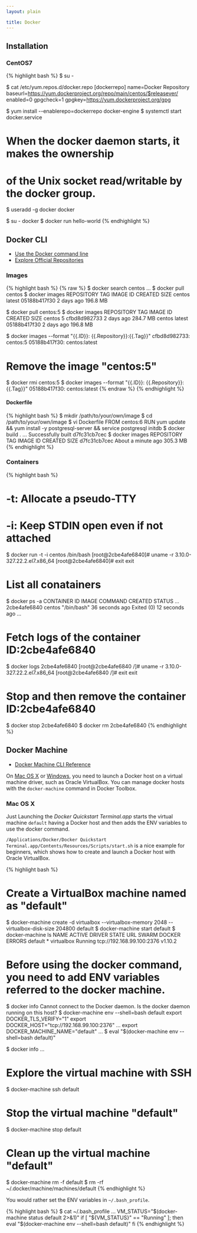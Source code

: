 ```yaml
---
layout: plain

title: Docker 
---
```


## Installation

### CentOS7

{% highlight bash %}
$ su -

$ cat /etc/yum.repos.d/docker.repo
[dockerrepo]
name=Docker Repository
baseurl=https://yum.dockerproject.org/repo/main/centos/$releasever/
enabled=0
gpgcheck=1
gpgkey=https://yum.dockerproject.org/gpg

$ yum install --enablerepo=dockerrepo docker-engine
$ systemctl start docker.service

# When the docker daemon starts, it makes the ownership
# of the Unix socket read/writable by the docker group.
$ useradd -g docker docker

$ su - docker
$ docker run hello-world
{% endhighlight %}

## Docker CLI

* [Use the Docker command line](https://docs.docker.com/v1.11/engine/reference/commandline/cli/)
* [Explore Official Repositories](https://hub.docker.com/explore/)

### Images

{% highlight bash %}
{% raw %}
$ docker search centos
...
$ docker pull centos
$ docker images
REPOSITORY          TAG                 IMAGE ID            CREATED             SIZE
centos              latest              05188b417f30        2 days ago          196.8 MB

$ docker pull centos:5
$ docker images
REPOSITORY          TAG                 IMAGE ID            CREATED             SIZE
centos              5                   cfbd8d982733        2 days ago          284.7 MB
centos              latest              05188b417f30        2 days ago          196.8 MB

$ docker images --format "{{.ID}}: {{.Repository}}:{{.Tag}}"
cfbd8d982733: centos:5
05188b417f30: centos:latest

# Remove the image "centos:5"
$ docker rmi centos:5
$ docker images --format "{{.ID}}: {{.Repository}}:{{.Tag}}"
05188b417f30: centos:latest
{% endraw %}
{% endhighlight %}

#### Dockerfile

{% highlight bash %}
$ mkdir /path/to/your/own/image
$ cd /path/to/your/own/image
$ vi Dockerfile
FROM centos:6
RUN yum update && yum install -y postgresql-server && service postgresql initdb
$ docker build .
...
Successfully built d7fc31cb7cec
$ docker images
REPOSITORY          TAG                 IMAGE ID            CREATED              SIZE
<none>              <none>              d7fc31cb7cec        About a minute ago   305.3 MB
{% endhighlight %}

### Containers

{% highlight bash %}
# -t: Allocate a pseudo-TTY
# -i: Keep STDIN open even if not attached
$ docker run -t -i centos /bin/bash
[root@2cbe4afe6840]# uname -r
3.10.0-327.22.2.el7.x86_64
[root@2cbe4afe6840]# exit
exit

# List all conatainers
$ docker ps -a
CONTAINER ID        IMAGE               COMMAND             CREATED             STATUS ...
2cbe4afe6840        centos              "/bin/bash"         36 seconds ago      Exited (0) 12 seconds ago ...

# Fetch logs of the container ID:2cbe4afe6840
$ docker logs 2cbe4afe6840
[root@2cbe4afe6840 /]# uname -r
3.10.0-327.22.2.el7.x86_64
[root@2cbe4afe6840 /]# exit
exit

# Stop and then remove the container ID:2cbe4afe6840
$ docker stop 2cbe4afe6840
$ docker rm 2cbe4afe6840
{% endhighlight %}

## Docker Machine

* [Docker Machine CLI Reference](https://docs.docker.com/v1.11/machine/reference/)

On [Mac OS X](https://docs.docker.com/v1.11/engine/installation/mac/) or [Windows](https://docs.docker.com/v1.11/engine/installation/windows/), you need to launch a Docker host on a virtual machine driver, such as Oracle VirtualBox. You can manage docker hosts with the `docker-machine` command in Docker Toolbox.

### Mac OS X

Just Launching the _Docker Quickstart Terminal.app_ starts the virtual machine `default` having a Docker host and then adds the ENV variables to use the docker command.

`/Applications/Docker/Docker Quickstart Terminal.app/Contents/Resources/Scripts/start.sh` is a nice example for beginners, which shows how to create and launch a Docker host with Oracle VirtualBox.

{% highlight bash %}
# Create a VirtualBox machine named as "default" 
$ docker-machine create -d virtualbox --virtualbox-memory 2048 --virtualbox-disk-size 204800 default
$ docker-machine start default
$ docker-machine ls
NAME      ACTIVE   DRIVER       STATE     URL                         SWARM   DOCKER    ERRORS
default   *        virtualbox   Running   tcp://192.168.99.100:2376           v1.10.2   

# Before using the docker command, you need to add ENV variables referred to the docker machine.
$ docker info
Cannot connect to the Docker daemon. Is the docker daemon running on this host?
$ docker-machine env --shell=bash default
export DOCKER_TLS_VERIFY="1"
export DOCKER_HOST="tcp://192.168.99.100:2376"
...
export DOCKER_MACHINE_NAME="default"
...
$ eval "$(docker-machine env --shell=bash default)"

$ docker info
...

# Explore the virtual machine with SSH
$ docker-machine ssh default

# Stop the virtual machine "default"
$ docker-machine stop default

# Clean up the virtual machine "default"
$ docker-machine rm -f default
$ rm -rf ~/.docker/machine/machines/default
{% endhighlight %}

You would rather set the ENV variables in `~/.bash_profile`.

{% highlight bash %}
$ cat ~/.bash_profile
...
VM_STATUS="$(docker-machine status default 2>&1)"
if [ "${VM_STATUS}" == "Running" ]; then
  eval "$(docker-machine env --shell=bash default)"
fi
{% endhighlight %}

